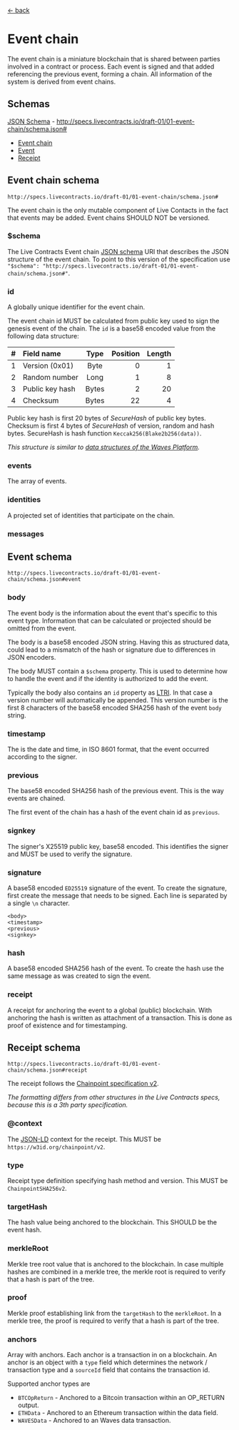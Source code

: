 [← back](../)

# Event chain

The event chain is a miniature blockchain that is shared between parties involved in a contract or process. Each event
is signed and that added referencing the previous event, forming a chain. All information of the system is derived from
event chains.

## Schemas

[JSON Schema](schema.json) - http://specs.livecontracts.io/draft-01/01-event-chain/schema.json#

* [Event chain](#event-chain-schema)
* [Event](#event-schema)
* [Receipt](#receipt-schema)

## Event chain schema

`http://specs.livecontracts.io/draft-01/01-event-chain/schema.json#`

The event chain is the only mutable component of Live Contacts in the fact that events may be added. Event chains
SHOULD NOT be versioned.

### $schema

The Live Contracts Event chain [JSON schema](http://json-schema.org) URI that describes the JSON structure of the event
chain. To point to this version of the specification use
`"$schema": "http://specs.livecontracts.io/draft-01/01-event-chain/schema.json#"`.

### id

A globally unique identifier for the event chain.

The event chain id MUST be calculated from public key used to sign the genesis event of the chain. The `id` is a
base58 encoded value from the following data structure:

| # | Field name | Type | Position | Length |
| ---: | :--- | :---: | ---: | ---: |
| 1 | Version (0x01) | Byte | 0 | 1 |
| 2 | Random number | Long | 1 | 8 |
| 3 | Public key hash | Bytes | 2 | 20 |
| 4 | Checksum | Bytes | 22 | 4 |

Public key hash is first 20 bytes of _SecureHash_ of public key bytes.
Checksum is first 4 bytes of _SecureHash_ of version, random and hash bytes.
SecureHash is hash function `Keccak256(Blake2b256(data))`.

_This structure is similar to
[data structures of the Waves Platform](https://github.com/wavesplatform/Waves/wiki/Data-Structures)._

### events

The array of events.

### identities

A projected set of identities that participate on the chain.

### messages



## Event schema

`http://specs.livecontracts.io/draft-01/01-event-chain/schema.json#event`

### body

The event body is the information about the event that's specific to this event type. Information that can be calculated
or projected should be omitted from the event.

The body is a base58 encoded JSON string. Having this as structured data, could lead to a mismatch of the hash or
signature due to differences in JSON encoders.

The body MUST contain a `$schema` property. This is used to determine how to handle the event and if the identity is
authorized to add the event.

Typically the body also contains an `id` property as [LTRI](../00-ltri/). In that case a version number will
automatically be appended. This version number is the first 8 characters of the base58 encoded SHA256 hash of the
event `body` string.

### timestamp

The is the date and time, in ISO 8601 format, that the event occurred according to the signer.

### previous

The base58 encoded SHA256 hash of the previous event. This is the way events are chained.

The first event of the chain has a hash of the event chain id as `previous`.

### signkey

The signer's X25519 public key, base58 encoded. This identifies the signer and MUST be used to verify the signature.

### signature

A base58 encoded `ED25519` signature of the event. To create the signature, first create the message that needs to be
signed. Each line is separated by a single `\n` character.

```
<body>
<timestamp>
<previous>
<signkey>
```

### hash

A base58 encoded SHA256 hash of the event. To create the hash use the same message as was created to sign the event.

### receipt

A receipt for anchoring the event to a global (public) blockchain. With anchoring the hash is written as attachment of a
transaction. This is done as proof of existence and for timestamping.

## Receipt schema

`http://specs.livecontracts.io/draft-01/01-event-chain/schema.json#receipt`

The receipt follows the [Chainpoint specification v2](https://chainpoint.org/).

_The formatting differs from other structures in the Live Contracts specs, because this is a 3th party specification._

### @context

The [JSON-LD](https://json-ld.org/) context for the receipt. This MUST be `https://w3id.org/chainpoint/v2`.

### type

Receipt type definition specifying hash method and version. This MUST be `ChainpointSHA256v2`.

### targetHash

The hash value being anchored to the blockchain. This SHOULD be the event hash.

### merkleRoot

Merkle tree root value that is anchored to the blockchain. In case multiple hashes are combined in a merkle tree, the
merkle root is required to verify that a hash is part of the tree.

### proof

Merkle proof establishing link from the `targetHash` to the `merkleRoot`. In a merkle tree, the proof is required to
verify that a hash is part of the tree.

### anchors

Array with anchors. Each anchor is a transaction in on a blockchain. An anchor is an object with a `type` field which
determines the network / transaction type and a `sourceId` field that contains the transaction id.

Supported anchor types are

* `BTCOpReturn` - Anchored to a Bitcoin transaction within an OP_RETURN output.
* `ETHData` - Anchored to an Ethereum transaction within the data field.
* `WAVESData` - Anchored to an Waves data transaction.
